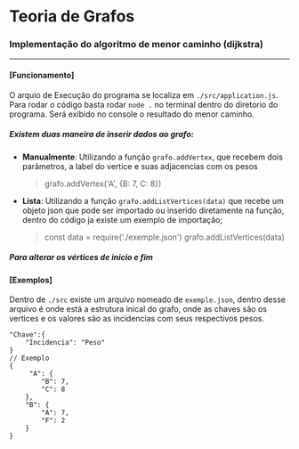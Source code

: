 # Teoria de Grafos
### Implementação do algoritmo de menor caminho (dijkstra)
---
#### [Funcionamento]
O arquio de Execução do programa se localiza em ```./src/application.js```.
Para rodar o código basta rodar ```node .``` no terminal dentro do diretorio do programa.
Será exibido no console o resultado do menor caminho.
##### Existem duas maneira de inserir dados ao grafo:
* **Manualmente**: Utilizando a função ```grafo.addVertex```, que recebem dois parâmetros, a label do vertice e suas adjacencias com os pesos
    >   grafo.addVertex('A', {B: 7, C: 8})

* **Lista**: Utilizando a função ```grafo.addListVertices(data)``` que recebe um objeto json que pode ser importado ou inserido diretamente na função, dentro do código ja existe um exemplo de importação;
    > const data  = require('./exemple.json')
    > grafo.addListVertices(data)

##### Para alterar os vértices de inicio e fim 
#### [Exemplos]
Dentro de ```./src``` existe um arquivo nomeado de ```exemple.json```, dentro desse arquivo é onde está a estrutura inical do grafo, onde as chaves são os vertices e os valores são as incidencias com seus respectivos pesos.
```
"Chave":{
    "Incidencia": "Peso"
}
// Exemplo
{
     "A": {
        "B": 7,
        "C": 8
    },
    "B": {
        "A": 7,
        "F": 2
    }
}
```



